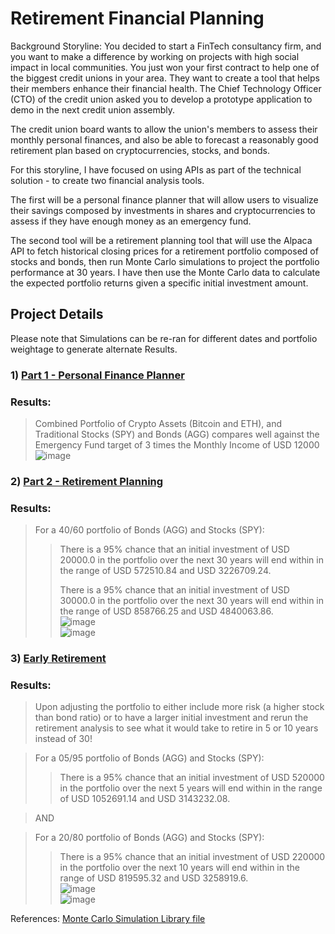 # Retirement Financial Planning
Background Storyline: You decided to start a FinTech consultancy firm, and you want to make a difference by working on projects with high social impact in local communities. You just won your first contract to help one of the biggest credit unions in your area. They want to create a tool that helps their members enhance their financial health. The Chief Technology Officer (CTO) of the credit union asked you to develop a prototype application to demo in the next credit union assembly.

The credit union board wants to allow the union's members to assess their monthly personal finances, and also be able to forecast a reasonably good retirement plan based on cryptocurrencies, stocks, and bonds.

For this storyline, I have focused on using APIs as part of the technical solution - to create two financial analysis tools.

The first will be a personal finance planner that will allow users to visualize their savings composed by investments in shares and cryptocurrencies to assess if they have enough money as an emergency fund.

The second tool will be a retirement planning tool that will use the Alpaca API to fetch historical closing prices for a retirement portfolio composed of stocks and bonds, then run Monte Carlo simulations to project the portfolio performance at 30 years. I have then use the Monte Carlo data to calculate the expected portfolio returns given a specific initial investment amount.


## Project Details

Please note that Simulations can be re-ran for different dates and portfolio weightage to generate alternate Results.

### 1) [Part 1 - Personal Finance Planner](financial-planner.ipynb)
### Results:
> Combined Portfolio of Crypto Assets (Bitcoin and ETH), and Traditional Stocks (SPY) and Bonds (AGG) compares well against the Emergency Fund target of 3 times the Monthly Income of USD 12000  
> ![image](https://user-images.githubusercontent.com/51159089/172904458-fd8ce2be-eec4-4186-b65f-ed3dde4615dd.png)


### 2) [Part 2 - Retirement Planning](financial-planner.ipynb)
### Results:


> For a 40/60 portfolio of Bonds (AGG) and Stocks (SPY):
>> There is a 95% chance that an initial investment of USD 20000.0 in the portfolio over the next 30 years will end within in the range of USD 572510.84 and USD 3226709.24.
>>
>> There is a 95% chance that an initial investment of USD 30000.0 in the portfolio over the next 30 years will end within in the range of USD 858766.25 and USD 4840063.86.  
>> ![image](https://user-images.githubusercontent.com/51159089/172904562-75eceaa0-12a7-4eee-9106-5464604766dd.png)  
>> ![image](https://user-images.githubusercontent.com/51159089/172904585-58e9235e-be0c-4795-8b71-a3e01789c85e.png)  



### 3) [Early Retirement](financial-planner.ipynb)

### Results:

> Upon adjusting the portfolio to either include more risk (a higher stock than bond ratio) or to have a larger initial investment and rerun the retirement analysis to see what it would take to retire in 5 or 10 years instead of 30!

> For a 05/95 portfolio of Bonds (AGG) and Stocks (SPY):
>> There is a 95% chance that an initial investment of USD 520000 in the portfolio over the next 5 years will end within in the range of USD 1052691.14 and USD 3143232.08.

> AND

> For a 20/80 portfolio of Bonds (AGG) and Stocks (SPY):
>> There is a 95% chance that an initial investment of USD 220000 in the portfolio over the next 10 years will end within in the range of USD 819595.32 and USD 3258919.6.  
>![image](https://user-images.githubusercontent.com/51159089/172904652-84018833-be85-4625-a536-1b19372a625c.png)  
>![image](https://user-images.githubusercontent.com/51159089/172904672-728fb6ed-e55c-4fc8-8b2c-208fce73691f.png)  


References:
[Monte Carlo Simulation Library file](MCForecastTools.py/)

